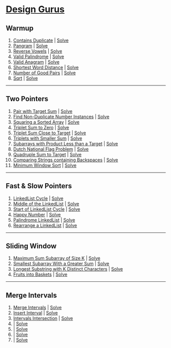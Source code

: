 # [Design Gurus](https://www.designgurus.io/course-play/grokking-the-coding-interview/doc/who-should-take-this-course)

## Warmup

1. [Contains Duplicate](https://www.designgurus.io/course-play/grokking-the-coding-interview/doc/contains-duplicate-easy) | [Solve](warmup/easy/contains_duplicate.py)
2. [Pangram](https://www.designgurus.io/course-play/grokking-the-coding-interview/doc/pangram-easy) | [Solve](warmup/easy/pangram.py)
3. [Reverse Vowels](https://www.designgurus.io/course-play/grokking-the-coding-interview/doc/reverse-vowels-easy) | [Solve](warmup/easy/reverse_vowels.py)
4. [Valid Palindrome](https://www.designgurus.io/course-play/grokking-the-coding-interview/doc/valid-palindrome-easy) | [Solve](warmup/easy/valid_palindrome.py)
5. [Valid Anagram](https://www.designgurus.io/course-play/grokking-the-coding-interview/doc/valid-anagram-easy) | [Solve](warmup/easy/valid_anagram.py)
6. [Shortest Word Distance](https://www.designgurus.io/course-play/grokking-the-coding-interview/doc/shortest-word-distance-easy) | [Solve](warmup/easy/shortest_word_distance.py)
7. [Number of Good Pairs](https://www.designgurus.io/course-play/grokking-the-coding-interview/doc/number-of-good-pairs-easy) | [Solve](warmup/easy/number_of_good_pairs.py)
8. [Sqrt](https://www.designgurus.io/course-play/grokking-the-coding-interview/doc/sqrt-medium) | [Solve](warmup/medium/sqrt.py)

---

## Two Pointers

1. [Pair with Target Sum](https://www.designgurus.io/course-play/grokking-the-coding-interview/doc/pair-with-target-sum-easy) | [Solve](two_pointers/easy/pair_with_target_sum.py)
2. [Find Non-Duplicate Number Instances](https://www.designgurus.io/course-play/grokking-the-coding-interview/doc/find-nonduplicate-number-instances-easy) | [Solve](two_pointers/easy/find_non_duplicate_nums_insances.py)
3. [Squaring a Sorted Array](https://www.designgurus.io/course-play/grokking-the-coding-interview/doc/squaring-a-sorted-array-easy) | [Solve](two_pointers/easy/squaring_sorted_array.py)
4. [Triplet Sum to Zero](https://www.designgurus.io/course-play/grokking-the-coding-interview/doc/triplet-sum-to-zero-medium) | [Solve](two_pointers/medium/triplet_sum_zero.py)
5. [Triplet Sum Close to Target](https://www.designgurus.io/course-play/grokking-the-coding-interview/doc/triplet-sum-close-to-target-medium) | [Solve](two_pointers/medium/triplet_sum_close_target.py)
6. [Triplets with Smaller Sum](https://www.designgurus.io/course-play/grokking-the-coding-interview/doc/triplets-with-smaller-sum-medium) | [Solve](two_pointers/medium/triplets_with_smaller_sum.py)
7. [Subarrays with Product Less than a Target](https://www.designgurus.io/course-play/grokking-the-coding-interview/doc/subarrays-with-product-less-than-a-target-medium) | [Solve](two_pointers/medium/subarrays_with_product_less_than_target.py)
8. [Dutch National Flag Problem](https://www.designgurus.io/course-play/grokking-the-coding-interview/doc/dutch-national-flag-problem-medium) | [Solve](two_pointers/medium/dutch_national_flag_problem.py)
9. [Quadruple Sum to Target](https://www.designgurus.io/course-play/grokking-the-coding-interview/doc/problem-challenge-1-quadruple-sum-to-target-medium) | [Solve](two_pointers/medium/quadruple_sum_to_target.py)
10. [Comparing Strings containing Backspaces](https://www.designgurus.io/course-play/grokking-the-coding-interview/doc/problem-challenge-2-comparing-strings-containing-backspaces-medium) | [Solve](two_pointers/medium/comparing_strings_containing_bacspaces.py)
11. [Minimum Window Sort](https://www.designgurus.io/course-play/grokking-the-coding-interview/doc/problem-challenge-3-minimum-window-sort-medium) | [Solve](two_pointers/medium/minimum_window_sort.py)

---

## Fast & Slow Pointers

1. [LinkedList Cycle](https://www.designgurus.io/course-play/grokking-the-coding-interview/doc/linkedlist-cycle-easy) | [Solve](fast_and_slow_pointers/easy/linked_list_cycle.py)
2. [Middle of the LinkedList](https://www.designgurus.io/course-play/grokking-the-coding-interview/doc/middle-of-the-linkedlist-easy) | [Solve](fast_and_slow_pointers/easy/middle_of_the_linked_list.py)
3. [Start of LinkedList Cycle](https://www.designgurus.io/course-play/grokking-the-coding-interview/doc/start-of-linkedlist-cycle-medium) | [Solve](fast_and_slow_pointers/medium/start_of_linked_list_cycle.py)
4. [Happy Number](https://www.designgurus.io/course-play/grokking-the-coding-interview/doc/happy-number-medium) | [Solve](fast_and_slow_pointers/medium/happy_number.py)
5. [Palindrome LinkedList](https://www.designgurus.io/course-play/grokking-the-coding-interview/doc/problem-challenge-1-palindrome-linkedlist-medium) | [Solve](fast_and_slow_pointers/medium/palindrome_linked_list.py)
6. [Rearrange a LinkedList](https://www.designgurus.io/course-play/grokking-the-coding-interview/doc/problem-challenge-2-rearrange-a-linkedlist-medium) | [Solve](fast_and_slow_pointers/medium/rearrange_linked_list.py)

---

## Sliding Window

1. [Maximum Sum Subarray of Size K](https://www.designgurus.io/course-play/grokking-the-coding-interview/doc/maximum-sum-subarray-of-size-k-easy) | [Solve](sliding_window/easy/max_sum_subarray_of_size_k.py)
2. [Smallest Subarray With a Greater Sum](https://www.designgurus.io/course-play/grokking-the-coding-interview/doc/smallest-subarray-with-a-greater-sum-easy) | [Solve](sliding_window/easy/smalles_subarray_with_greater_sum.py)
3. [Longest Substring with K Distinct Characters](https://www.designgurus.io/course-play/grokking-the-coding-interview/doc/longest-substring-with-k-distinct-characters-medium) | [Solve](sliding_window/medium/longest_substring_with_k_distinct_chars.py)
4. [Fruits into Baskets](https://www.designgurus.io/course-play/grokking-the-coding-interview/doc/fruits-into-baskets-medium) | [Solve](sliding_window/medium/fruits_into_baskets.py)

---

## Merge Intervals

1. [Merge Intervals](https://www.designgurus.io/course-play/grokking-the-coding-interview/doc/merge-intervals-medium) | [Solve](merge_intervals/medium/merge_intervals.py)
2. [Insert Interval](https://www.designgurus.io/course-play/grokking-the-coding-interview/doc/insert-interval-medium) | [Solve](merge_intervals/medium/insert_interval.py)
3. [Intervals Intersection](https://www.designgurus.io/course-play/grokking-the-coding-interview/doc/intervals-intersection-medium) | [Solve](merge_intervals/medium/intervals_intersection.py)
4. []() | [Solve]()
5. []() | [Solve]()
6. []() | [Solve]()
7. []() | [Solve]()
